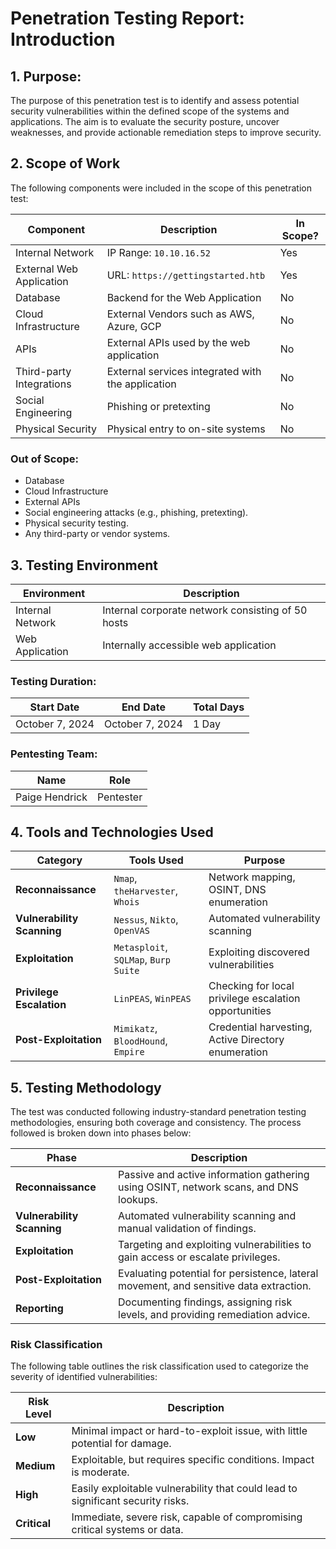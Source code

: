 # Penetration Testing Report: Introduction

## 1. **Purpose:**

The purpose of this penetration test is to identify and assess potential security vulnerabilities within the defined scope of the systems and applications. The aim is to evaluate the security posture, uncover weaknesses, and provide actionable remediation steps to improve security.

## 2. **Scope of Work**

The following components were included in the scope of this penetration test:

| **Component**            | **Description**                                   | **In Scope?** |
| ------------------------ | ------------------------------------------------- | ------------- |
| Internal Network         | IP Range: `10.10.16.52`                           | Yes           |
| External Web Application | URL: `https://gettingstarted.htb`                 | Yes           |
| Database                 | Backend for the Web Application                   | No            |
| Cloud Infrastructure     | External Vendors such as AWS, Azure, GCP          | No            |
| APIs                     | External APIs used by the web application         | No            |
| Third-party Integrations | External services integrated with the application | No            |
| Social Engineering       | Phishing or pretexting                            | No            |
| Physical Security        | Physical entry to on-site systems                 | No            |

### **Out of Scope:**

- Database
- Cloud Infrastructure
- External APIs
- Social engineering attacks (e.g., phishing, pretexting).
- Physical security testing.
- Any third-party or vendor systems.

## 3. **Testing Environment**

| **Environment**  | **Description**                                   |
| ---------------- | ------------------------------------------------- |
| Internal Network | Internal corporate network consisting of 50 hosts |
| Web Application  | Internally accessible web application             |

### **Testing Duration:**

| **Start Date**  | **End Date**    | **Total Days** |
| --------------- | --------------- | -------------- |
| October 7, 2024 | October 7, 2024 | 1 Day          |

### **Pentesting Team:**

| **Name**                       | **Role**  |
| ------------------------------ | --------- |
| Paige Hendrick                 | Pentester |

## 4. **Tools and Technologies Used**

| **Category**               | **Tools Used**                       | **Purpose**                                           |
| -------------------------- | ------------------------------------ | ----------------------------------------------------- |
| **Reconnaissance**         | `Nmap`, `theHarvester`, `Whois`      | Network mapping, OSINT, DNS enumeration               |
| **Vulnerability Scanning** | `Nessus`, `Nikto`, `OpenVAS`         | Automated vulnerability scanning                      |
| **Exploitation**           | `Metasploit`, `SQLMap`, `Burp Suite` | Exploiting discovered vulnerabilities                 |
| **Privilege Escalation**   | `LinPEAS`, `WinPEAS`                 | Checking for local privilege escalation opportunities |
| **Post-Exploitation**      | `Mimikatz`, `BloodHound`, `Empire`   | Credential harvesting, Active Directory enumeration   |

## 5. **Testing Methodology**

The test was conducted following industry-standard penetration testing methodologies, ensuring both coverage and consistency. The process followed is broken down into phases below:

|**Phase**|**Description**|
|---|---|
|**Reconnaissance**|Passive and active information gathering using OSINT, network scans, and DNS lookups.|
|**Vulnerability Scanning**|Automated vulnerability scanning and manual validation of findings.|
|**Exploitation**|Targeting and exploiting vulnerabilities to gain access or escalate privileges.|
|**Post-Exploitation**|Evaluating potential for persistence, lateral movement, and sensitive data extraction.|
|**Reporting**|Documenting findings, assigning risk levels, and providing remediation advice.|

### **Risk Classification**

The following table outlines the risk classification used to categorize the severity of identified vulnerabilities:

|**Risk Level**|**Description**|
|---|---|
|**Low**|Minimal impact or hard-to-exploit issue, with little potential for damage.|
|**Medium**|Exploitable, but requires specific conditions. Impact is moderate.|
|**High**|Easily exploitable vulnerability that could lead to significant security risks.|
|**Critical**|Immediate, severe risk, capable of compromising critical systems or data.|